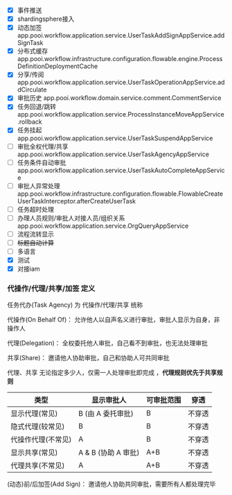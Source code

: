 - [x] 事件推送
- [x] shardingsphere接入
- [x] 动态加签 app.pooi.workflow.application.service.UserTaskAddSignAppService.addSignTask
- [x] 分布式缓存 app.pooi.workflow.infrastructure.configuration.flowable.engine.ProcessDefinitionDeploymentCache
- [x] 分享/传阅 app.pooi.workflow.application.service.UserTaskOperationAppService.addCirculate
- [x] 审批历史 app.pooi.workflow.domain.service.comment.CommentService
- [x] 任务回退/跳转 app.pooi.workflow.application.service.ProcessInstanceMoveAppService.rollback
- [x] 任务挂起 app.pooi.workflow.application.service.UserTaskSuspendAppService
- [ ] 审批全权代理/共享 app.pooi.workflow.application.service.UserTaskAgencyAppService
- [ ] 任务条件自动审批 app.pooi.workflow.application.service.UserTaskAutoCompleteAppService
- [ ] 审批人异常处理
  app.pooi.workflow.infrastructure.configuration.flowable.FlowableCreateUserTaskInterceptor.afterCreateUserTask
- [ ] 任务超时处理
- [ ] 办理人员规则/审批人对接人员/组织关系 app.pooi.workflow.application.service.OrgQueryAppService
- [ ] 流程流转显示
- [ ] ~~标题自动计算~~
- [ ] 多语言
- [x] 测试
- [x] 对接iam

### 代操作/代理/共享/加签 定义

任务代办(Task Agency) 为 代操作/代理/共享 统称

代操作(On Behalf Of)： 允许他人以自声名义进行审批，审批人显示为自身，非操作人

代理(Delegation)： 全权委托他人审批，自己看不到审批，也无法处理审批

共享(Share)： 邀请他人协助审批，自己和协助人可共同审批

代理、共享 无论指定多少人，仅需一人处理审批即完成 ，**代理规则优先于共享规则**

| 类型         | 显示审批人           | 可审批范围 | 穿透  |
|------------|-----------------|-------|-----|
| 显示代理(常见)   | B (由 A 委托审批)    | B     | 不穿透 |
| 隐式代理(较常见)  | B               | B     | 不穿透 |
| 代操作代理(不常见) | A               | B     | 不穿透 |
| 显示共享(常见)   | A & B (协助 A 审批) | A+B   | 不穿透 |
| 代理共享(不常见)  | A               | A+B   | 不穿透 |

(动态)前/后加签(Add Sign)： 邀请他人协助共同审批，需要所有人都处理完毕